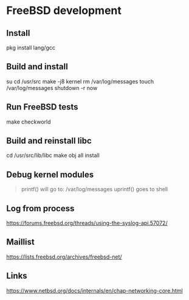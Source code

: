 # FreeBSD development

## Install
pkg install lang/gcc

## Build and install
su
cd /usr/src
make -j8 kernel
rm /var/log/messages
touch /var/log/messages
shutdown -r now

## Run FreeBSD tests
make checkworld

## Build and reinstall libc
cd /usr/src/lib/libc
make obj all install

## Debug kernel modules
> printf() will go to: /var/log/messages
> uprintf() goes to shell

## Log from process
https://forums.freebsd.org/threads/using-the-syslog-api.57072/

## Maillist
https://lists.freebsd.org/archives/freebsd-net/

## Links
https://www.netbsd.org/docs/internals/en/chap-networking-core.html


